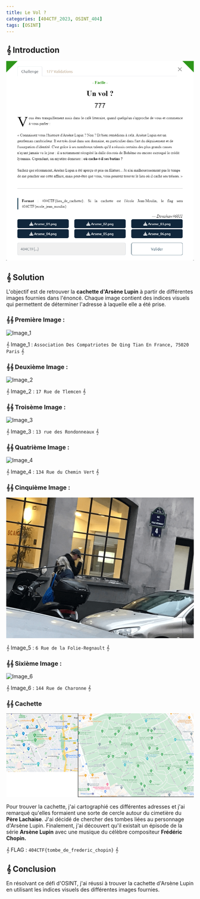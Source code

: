 ```yaml
---
title: Le Vol ? 
categories: [404CTF_2023, OSINT_404]
tags: [OSINT]
---
```


## 𝄞 Introduction

![Intro](/assets/images/404CTF_2023/OSINT/Un_Vol/intro.png)


## 𝄞 Solution

L'objectif est de retrouver la **cachette d'Arsène Lupin** à partir de différentes images fournies dans l'énoncé. Chaque image contient des indices visuels qui permettent de déterminer l'adresse à laquelle elle a été prise.


### 𝄞𝄞 Première Image : 
![Image_1](/assets/images/404CTF_2023/OSINT/Un_Vol/1.png)

𝄞 Image_1 : `Association Des Compatriotes De Qing Tian En France, 75020 Paris` 𝄞

### 𝄞𝄞 Deuxième Image : 
![Image_2](/assets/images/404CTF_2023/OSINT/Un_Vol/2.png)

𝄞 Image_2 : `17 Rue de Tlemcen` 𝄞

### 𝄞𝄞 Troisème Image :

![Image_3](/assets/images/404CTF_2023/OSINT/Un_Vol/3.png)

𝄞 Image_3 : `13 rue des Rondonneaux` 𝄞

### 𝄞𝄞 Quatrième Image :

![Image_4](/assets/images/404CTF_2023/OSINT/Un_Vol/4.png)

𝄞 Image_4 : `134 Rue du Chemin Vert` 𝄞

### 𝄞𝄞 Cinquième Image :

![Image_5](/assets/images/404CTF_2023/OSINT/Un_Vol/5.png)

𝄞 Image_5 : `6 Rue de la Folie-Regnault` 𝄞

### 𝄞𝄞 Sixième Image :

![Image_6](/assets/images/404CTF_2023/OSINT/Un_Vol/6.png)

𝄞 Image_6 : `144 Rue de Charonne` 𝄞



### 𝄞𝄞 Cachette 
![Carte](/assets/images/404CTF_2023/OSINT/Un_Vol/carte.png)

Pour trouver la cachette, j'ai cartographié ces différentes adresses et j'ai remarqué qu'elles formaient une sorte de cercle autour du cimetière du **Père Lachaise**. J'ai décidé de chercher des tombes liées au personnage d'Arsène Lupin. Finalement, j'ai découvert qu'il existait un épisode de la série **Arsène Lupin** avec une musique du célèbre compositeur **Frédéric Chopin.**

𝄞 FLAG : `404CTF{tombe_de_frederic_chopin}` 𝄞


## 𝄞 Conclusion
En résolvant ce défi d'OSINT, j'ai réussi à trouver la cachette d'Arsène Lupin en utilisant les indices visuels des différentes images fournies.








